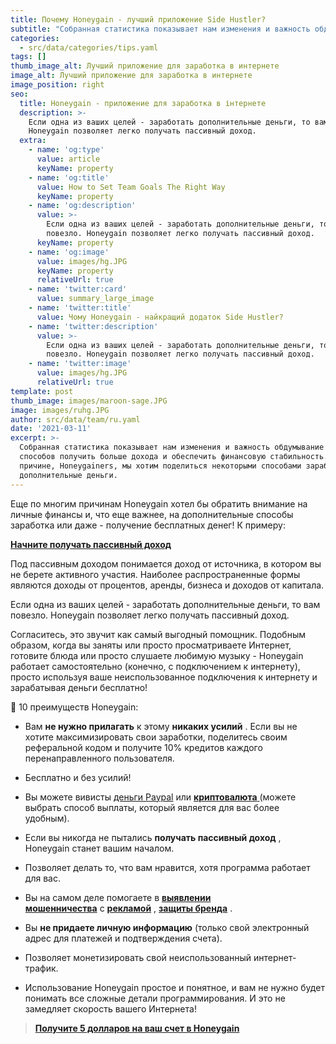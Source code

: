 ```yaml
---
title: Почему Honeygain - лучший приложение Side Hustler?
subtitle: "Собранная статистика показывает нам изменения и важность обдумывание лучших способов получить больше дохода и обеспечить финансовую стабильность.\_По этой причине, Honeygainers, мы хотим поделиться некоторыми способами заработать дополнительные деньги."
categories:
  - src/data/categories/tips.yaml
tags: []
thumb_image_alt: Лучший приложение для заработка в интернете
image_alt: Лучший приложение для заработка в интернете
image_position: right
seo:
  title: Honeygain - приложение для заработка в інтернете
  description: >-
    Если одна из ваших целей - заработать дополнительные деньги, то вам повезло.
    Honeygain позволяет легко получать пассивный доход.
  extra:
    - name: 'og:type'
      value: article
      keyName: property
    - name: 'og:title'
      value: How to Set Team Goals The Right Way
      keyName: property
    - name: 'og:description'
      value: >-
        Если одна из ваших целей - заработать дополнительные деньги, то вам
        повезло. Honeygain позволяет легко получать пассивный доход.
      keyName: property
    - name: 'og:image'
      value: images/hg.JPG
      keyName: property
      relativeUrl: true
    - name: 'twitter:card'
      value: summary_large_image
    - name: 'twitter:title'
      value: Чому Honeygain - найкращий додаток Side Hustler?
    - name: 'twitter:description'
      value: >-
        Если одна из ваших целей - заработать дополнительные деньги, то вам
        повезло. Honeygain позволяет легко получать пассивный доход.
    - name: 'twitter:image'
      value: images/hg.JPG
      relativeUrl: true
template: post
thumb_image: images/maroon-sage.JPG
image: images/ruhg.JPG
author: src/data/team/ru.yaml
date: '2021-03-11'
excerpt: >-
  Собранная статистика показывает нам изменения и важность обдумывание лучших
  способов получить больше дохода и обеспечить финансовую стабильность. По этой
  причине, Honeygainers, мы хотим поделиться некоторыми способами заработать
  дополнительные деньги.
---
```

Еще по многим причинам Honeygain хотел бы обратить внимание на личные финансы и, что еще важнее, на дополнительные способы заработка или даже - получение бесплатных денег! К примеру:

[**Начните получать пассивный доход**](https://translate.google.com/website?sl=auto\&tl=ru\&u=http://bit.ly/3bvbbwy)

Под пассивным доходом понимается доход от источника, в котором вы не берете активного участия. Наиболее распространенные формы являются доходы от процентов, аренды, бизнеса и доходов от капитала.

Если одна из ваших целей - заработать дополнительные деньги, то вам повезло. Honeygain позволяет легко получать пассивный доход.

Согласитесь, это звучит как самый выгодный помощник. Подобным образом, когда вы заняты или просто просматриваете Интернет, готовите блюда или просто слушаете любимую музыку - Honeygain работает самостоятельно (конечно, с подключением к интернету), просто используя ваше неиспользованное подключения к интернету и зарабатывая деньги бесплатно!

🤩 10 преимуществ Honeygain:

*   Вам **не нужно прилагать** к этому **никаких усилий** . Если вы не хотите максимизировать свои заработки, поделитесь своим реферальной кодом и получите 10% кредитов каждого перенаправленного пользователя.

*   Бесплатно и без усилий!

*   Вы можете вивисты [деньги Paypal](https://translate.google.com/website?sl=auto\&tl=ru\&u=http://bit.ly/3bvbbwy) или [**криптовалюта** ](https://translate.google.com/website?sl=auto\&tl=ru\&u=http://bit.ly/3bvbbwy)(можете выбрать способ выплаты, который является для вас более удобным).

*   Если вы никогда не пытались **получать пассивный доход** , Honeygain станет вашим началом.

*   Позволяет делать то, что вам нравится, хотя программа работает для вас.

*   Вы на самом деле помогаете в [**выявлении мошенничества**](https://translate.google.com/website?sl=auto\&tl=ru\&u=http://bit.ly/3bvbbwy) с [**рекламой**](https://translate.google.com/website?sl=auto\&tl=ru\&u=http://bit.ly/3bvbbwy) , [**защиты бренда**](https://translate.google.com/website?sl=auto\&tl=ru\&u=http://bit.ly/3bvbbwy) .

*   Вы **не придаете личную информацию** (только свой электронный адрес для платежей и подтверждения счета).

*   Позволяет монетизировать свой неиспользованный интернет-трафик.

*   Использование Honeygain простое и понятное, и вам не нужно будет понимать все сложные детали программирования. И это не замедляет скорость вашего Интернета!

> [**Получите 5 долларов на ваш счет в Honeygain**](https://translate.google.com/website?sl=auto\&tl=ru\&u=http://bit.ly/3bvbbwy)
